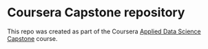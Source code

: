 # Coursera Capstone repository

This repo was created as part of the Coursera [Applied Data Science Capstone](https://www.coursera.org/learn/applied-data-science-capstone) course.
